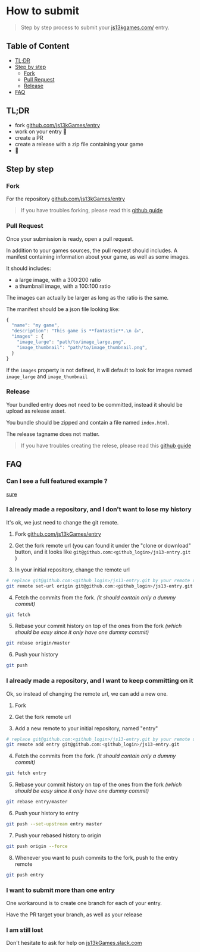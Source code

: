 # How to submit

> Step by step process to submit your [js13kgames.com/](https://js13kgames.com/) entry.

## Table of Content

- [TL;DR](#TL;DR)
- [Step by step](#step-by-step)
  - [Fork](#fork)
  - [Pull Request](#pull-request)
  - [Release](#release)
- [FAQ](#FAQ)

## TL;DR

- fork [github.com/js13kGames/entry](https://github.com/js13kGames/entry)
- work on your entry 👷
- create a PR
- create a release with a zip file containing your game
- 🍹

## Step by step

### Fork

For the repository [github.com/js13kGames/entry](https://github.com/js13kGames/entry)

> If you have troubles forking, please read this [github guide](https://help.github.com/en/articles/fork-a-repo)

### Pull Request

Once your submission is ready, open a pull request.

In addition to your games sources, the pull request should includes. A manifest containing information about your game, as well as some images.

It should includes: 
- a large image, with a 300:200 ratio
- a thumbnail image, with a 100:100 ratio

The images can actually be larger as long as the ratio is the same.

The manifest should be a json file looking like:
```javascript
{
  "name": "my game",
  "description": "This game is **fantastic**.\n 👍",
  "images" : {
    "image_large": "path/to/image_large.png",
    "image_thumbnail": "path/to/image_thumbnail.png",
  }
}
```

If the `images` property is not defined, it will default to look for images named `image_large` and `image_thumbnail`

### Release

Your bundled entry does not need to be committed, instead it should be upload as release asset.

You bundle should be zipped and contain a file named `index.html`.

The release tagname does not matter.

> If you have troubles creating the relese, please read this [github guide](https://help.github.com/en/articles/creating-releases)


## FAQ

### Can I see a full featured example ?

[sure ](https://github.com/js13kGames/entry/pull/13)

### I already made a repository, and I don't want to lose my history

It's ok, we just need to change the git remote.

1. Fork [github.com/js13kGames/entry](https://github.com/js13kGames/entry)

2. Get the fork remote url (you can found it under the "clone or download" button, and it looks like `git@github.com:<github_login>/js13-entry.git` )

3. In your initial repository, change the remote url

  ```bash
  # replace git@github.com:<github_login>/js13-entry.git by your remote url
  git remote set-url origin git@github.com:<github_login>/js13-entry.git
```

4. Fetch the commits from the fork. _(it should contain only a dummy commit)_

  ```bash
  git fetch
  ```

5. Rebase your commit history on top of the ones from the fork _(which should be easy since it only have one dummy commit)_

  ```bash
  git rebase origin/master
  ```

6. Push your history

  ```bash
  git push
  ```

### I already made a repository, and I want to keep committing on it

Ok, so instead of changing the remote url, we can add a new one.

1. Fork

2. Get the fork remote url

3. Add a new remote to your initial repository, named "entry"

  ```bash
  # replace git@github.com:<github_login>/js13-entry.git by your remote url
  git remote add entry git@github.com:<github_login>/js13-entry.git
```

4. Fetch the commits from the fork. _(it should contain only a dummy commit)_

  ```bash
  git fetch entry
  ```

5. Rebase your commit history on top of the ones from the fork _(which should be easy since it only have one dummy commit)_

  ```bash
  git rebase entry/master
  ```

6. Push your history to entry

  ```bash
  git push --set-upstream entry master
  ```

7. Push your rebased history to origin

  ```bash
  git push origin --force
  ```

8. Whenever you want to push commits to the fork, push to the entry remote

  ```bash
  git push entry
  ```

### I want to submit more than one entry

One workaround is to create one branch for each of your entry.

Have the PR target your branch, as well as your release


### I am still lost

Don't hesitate to ask for help on [js13kGames.slack.com](http://js13kGames.slack.com)
